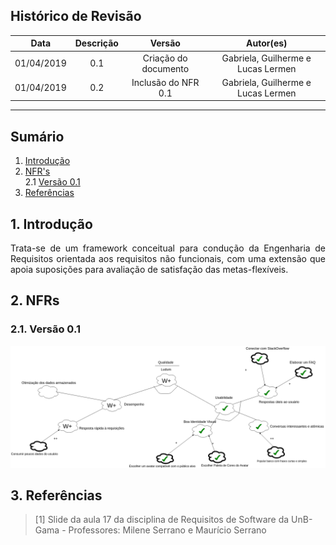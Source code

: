 ## Histórico de Revisão
Data|Descrição|Versão|Autor(es)
:--:|:--:|:--:|:--:
01/04/2019|0.1|Criação do documento| Gabriela, Guilherme e Lucas Lermen
01/04/2019|0.2|Inclusão do NFR 0.1| Gabriela, Guilherme e Lucas Lermen

___

## Sumário

1. [Introdução](#_1-introdução)<br/>
2. [NFR's](#_2-nfrs)<br/>
2.1 [Versão 0.1](#_21-versão-01)<br/>
3. [Referências](#_3-referências)

## 1. Introdução

<p align="justify">Trata-se de um framework conceitual para condução da Engenharia de Requisitos orientada aos requisitos não funcionais, com uma extensão que apoia suposições para avaliação de satisfação das metas-flexíveis.

## 2. NFRs

### 2.1. Versão 0.1

![](./imagens/NFR.png)

## 3. Referências
>[1] Slide da aula 17 da disciplina de Requisitos de Software da UnB-Gama - Professores: Milene Serrano e Maurício Serrano
